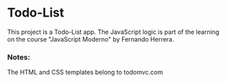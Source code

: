 # Todo-List

This project is a Todo-List app. The JavaScript logic is part of the learning on the course "JavaScript Moderno" by Fernando Herrera.

### Notes:
The HTML and CSS templates belong to todomvc.com